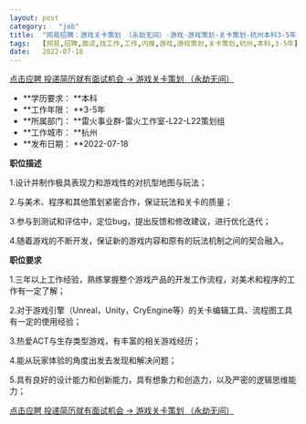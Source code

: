 ```yaml
---
layout:	post
category:	"job"
title:	"网易招聘：游戏关卡策划 （永劫无间）-游戏-游戏策划-关卡策划-杭州本科3-5年"
tags:	[网易,招聘,面试,找工作,工作,内推,游戏,游戏策划,关卡策划,杭州,本科,3-5年]
date:	2022-07-18
---
```


[点击应聘 投递简历就有面试机会 ->  游戏关卡策划 （永劫无间）](http://mobile.bole.netease.com/bole/boleDetail?id=37887&employeeId=346f03c3cda5f04c&key=all)



- **学历要求： **本科
- **工作年限： **3-5年
- **所属部门： **雷火事业群-雷火工作室-L22-L22策划组
- **工作城市： **杭州
- **发布日期： **2022-07-18



**职位描述**

1.设计并制作极具表现力和游戏性的对抗型地图与玩法；

2.与美术、程序和其他策划紧密合作，保证玩法和关卡的质量；

3.参与到测试和评估中，定位bug，提出反馈和修改建议，进行优化迭代；

4.随着游戏的不断开发，保证新的游戏内容和原有的玩法机制之间的契合融入。



**职位要求**

1.三年以上工作经验，熟练掌握整个游戏产品的开发工作流程，对美术和程序的工作有一定了解；

2.对于游戏引擎（Unreal，Unity，CryEngine等）的关卡编辑工具、流程图工具有一定的使用经验；

3.热爱ACT与生存类型游戏，有丰富的相关游戏经历；

4.能从玩家体验的角度出发去发现和解决问题；

5.具有良好的设计能力和创新能力，具有想象力和创造力，以及严密的逻辑思维能力；



[点击应聘 投递简历就有面试机会 ->  游戏关卡策划 （永劫无间）](http://mobile.bole.netease.com/bole/boleDetail?id=37887&employeeId=346f03c3cda5f04c&key=all)